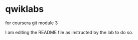 # qwiklabs
for coursera git module 3

I am editing the README file as instructed by the lab to do so.
